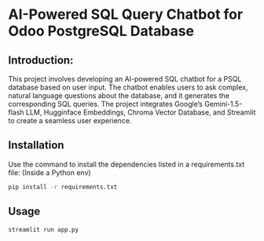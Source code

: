 # AI-Powered SQL Query Chatbot for Odoo PostgreSQL Database
## Introduction:
This project involves developing an AI-powered SQL chatbot for a PSQL database based on user input. The chatbot enables users to ask complex, natural language questions about the database, and it generates the corresponding SQL queries. The project integrates Google’s Gemini-1.5-flash LLM, Hugginface Embeddings, Chroma Vector Database, and Streamlit to create a seamless user experience.

## Installation

Use the command to install the dependencies listed in a requirements.txt file: (Inside a Python  env)
```bash
pip install -r requirements.txt
```

## Usage

```python
streamlit run app.py
```
